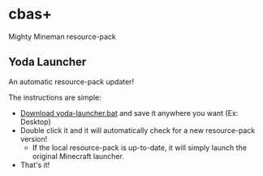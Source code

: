 # cbas+
Mighty Mineman resource-pack

## Yoda Launcher

An automatic resource-pack updater!

The instructions are simple:

- <a href="https://raw.githubusercontent.com/cbasreis/cbas-plus/main/yoda-launcher.bat" download target="_blank">Download yoda-launcher.bat</a> and save it anywhere you want (Ex: Desktop)
- Double click it and it will automatically check for a new resource-pack version!
  - If the local resource-pack is up-to-date, it will simply launch the original Minecraft launcher.
- That's it!
